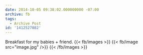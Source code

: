 ```yaml
---
date: 2014-10-05 09:38:02.000000000 -07:00
archive: fb
tags: 
  - Archive Post
id: '1412527082'
---
```


Breakfast for my babies + friend.
{{< fb/images >}}
{{< fb/image src="image.jpg" />}}
{{< /fb/images >}}
